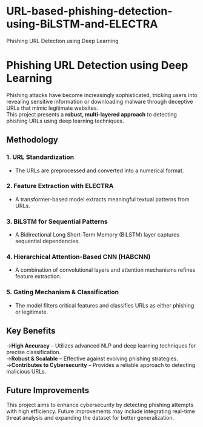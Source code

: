 # URL-based-phishing-detection-using-BiLSTM-and-ELECTRA
Phishing URL Detection using Deep Learning
# Phishing URL Detection using Deep Learning  

Phishing attacks have become increasingly sophisticated, tricking users into revealing sensitive information or downloading malware through deceptive URLs that mimic legitimate websites.  
This project presents a **robust, multi-layered approach** to detecting phishing URLs using deep learning techniques.  

## **Methodology**  

### **1. URL Standardization**  
- The URLs are preprocessed and converted into a numerical format.  

### **2. Feature Extraction with ELECTRA**  
- A transformer-based model extracts meaningful textual patterns from URLs.  

### **3. BiLSTM for Sequential Patterns**  
- A Bidirectional Long Short-Term Memory (BiLSTM) layer captures sequential dependencies.  

### **4. Hierarchical Attention-Based CNN (HABCNN)**  
- A combination of convolutional layers and attention mechanisms refines feature extraction.  

### **5. Gating Mechanism & Classification**  
- The model filters critical features and classifies URLs as either phishing or legitimate.  

## **Key Benefits**  
  ->**High Accuracy** – Utilizes advanced NLP and deep learning techniques for precise classification.  
  ->**Robust & Scalable** – Effective against evolving phishing strategies.  
  ->**Contributes to Cybersecurity** – Provides a reliable approach to detecting malicious URLs.  

## **Future Improvements**  
This project aims to enhance cybersecurity by detecting phishing attempts with high efficiency. Future improvements may include integrating real-time threat analysis and expanding the dataset for better generalization.  
